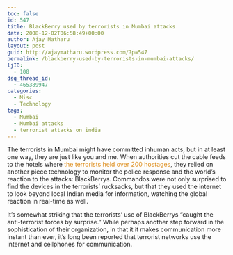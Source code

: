 ```yaml
---
toc: false
id: 547
title: BlackBerry used by terrorists in Mumbai attacks
date: 2008-12-02T06:58:49+00:00
author: Ajay Matharu
layout: post
guid: http://ajaymatharu.wordpress.com/?p=547
permalink: /blackberry-used-by-terrorists-in-mumbai-attacks/
ljID:
  - 108
dsq_thread_id:
  - 465389947
categories:
  - Misc
  - Technology
tags:
  - Mumbai
  - Mumbai attacks
  - terrorist attacks on india
---
```

The terrorists in Mumbai might have committed inhuman acts, but in at least one way, they are just like you and me. When authorities cut the cable feeds to the hotels where <span style="color:#dc870e;">the terrorists held over 200 hostages</span>, they relied on another piece technology to monitor the police response and the world&#8217;s reaction to the attacks: BlackBerrys. Commandos were not only surprised to find the devices in the terrorists&#8217; rucksacks, but that they used the internet to look beyond local Indian media for information, watching the global reaction in real-time as well.

It&#8217;s somewhat striking that the terrorists&#8217; use of BlackBerrys &#8220;caught the anti-terrorist forces by surprise.&#8221; While perhaps another step forward in the sophistication of their organization, in that it it makes communication more instant than ever, it&#8217;s long been reported that terrorist networks use the internet and cellphones for communication.
